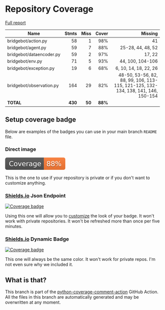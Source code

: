 # Repository Coverage

[Full report](https://htmlpreview.github.io/?https://github.com/papillonbee/bridgebot/blob/python-coverage-comment-action-data/htmlcov/index.html)

| Name                     |    Stmts |     Miss |   Cover |   Missing |
|------------------------- | -------: | -------: | ------: | --------: |
| bridgebot/action.py      |       58 |        1 |     98% |        41 |
| bridgebot/agent.py       |       59 |        7 |     88% |25-28, 44, 48, 52 |
| bridgebot/dataencoder.py |       59 |        2 |     97% |    17, 22 |
| bridgebot/env.py         |       71 |        5 |     93% |44, 100, 104-106 |
| bridgebot/exception.py   |       19 |        6 |     68% |6, 10, 14, 18, 22, 26 |
| bridgebot/observation.py |      164 |       29 |     82% |48-50, 53-56, 82, 88, 99, 106, 113-115, 121-125, 132-134, 138, 141, 146, 150-154 |
|                **TOTAL** |  **430** |   **50** | **88%** |           |


## Setup coverage badge

Below are examples of the badges you can use in your main branch `README` file.

### Direct image

[![Coverage badge](https://raw.githubusercontent.com/papillonbee/bridgebot/python-coverage-comment-action-data/badge.svg)](https://htmlpreview.github.io/?https://github.com/papillonbee/bridgebot/blob/python-coverage-comment-action-data/htmlcov/index.html)

This is the one to use if your repository is private or if you don't want to customize anything.

### [Shields.io](https://shields.io) Json Endpoint

[![Coverage badge](https://img.shields.io/endpoint?url=https://raw.githubusercontent.com/papillonbee/bridgebot/python-coverage-comment-action-data/endpoint.json)](https://htmlpreview.github.io/?https://github.com/papillonbee/bridgebot/blob/python-coverage-comment-action-data/htmlcov/index.html)

Using this one will allow you to [customize](https://shields.io/endpoint) the look of your badge.
It won't work with private repositories. It won't be refreshed more than once per five minutes.

### [Shields.io](https://shields.io) Dynamic Badge

[![Coverage badge](https://img.shields.io/badge/dynamic/json?color=brightgreen&label=coverage&query=%24.message&url=https%3A%2F%2Fraw.githubusercontent.com%2Fpapillonbee%2Fbridgebot%2Fpython-coverage-comment-action-data%2Fendpoint.json)](https://htmlpreview.github.io/?https://github.com/papillonbee/bridgebot/blob/python-coverage-comment-action-data/htmlcov/index.html)

This one will always be the same color. It won't work for private repos. I'm not even sure why we included it.

## What is that?

This branch is part of the
[python-coverage-comment-action](https://github.com/marketplace/actions/python-coverage-comment)
GitHub Action. All the files in this branch are automatically generated and may be
overwritten at any moment.